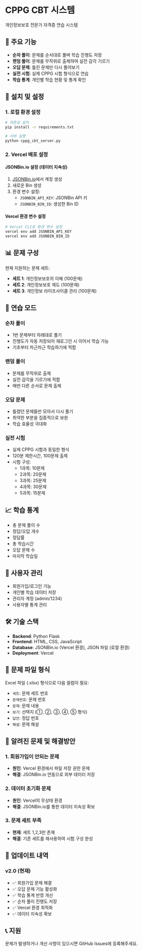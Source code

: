 # CPPG CBT 시스템

개인정보보호 전문가 자격증 연습 시스템

## 🚀 주요 기능

- **순차 풀이**: 문제를 순서대로 풀며 학습 진행도 저장
- **랜덤 풀이**: 문제를 무작위로 출제하여 실전 감각 기르기
- **오답 문제**: 틀린 문제만 다시 풀어보기
- **실전 시험**: 실제 CPPG 시험 형식으로 연습
- **학습 통계**: 개인별 학습 현황 및 통계 확인

## 🔧 설치 및 설정

### 1. 로컬 환경 설정

```bash
# 의존성 설치
pip install -r requirements.txt

# 서버 실행
python cppg_cbt_server.py
```

### 2. Vercel 배포 설정

#### JSONBin.io 설정 (데이터 지속성)
1. [JSONBin.io](https://jsonbin.io/)에서 계정 생성
2. 새로운 Bin 생성
3. 환경 변수 설정:
   - `JSONBIN_API_KEY`: JSONBin API 키
   - `JSONBIN_BIN_ID`: 생성한 Bin ID

#### Vercel 환경 변수 설정
```bash
# Vercel CLI로 환경 변수 설정
vercel env add JSONBIN_API_KEY
vercel env add JSONBIN_BIN_ID
```

## 📊 문제 구성

현재 지원하는 문제 세트:
- **세트 1**: 개인정보보호의 이해 (100문제)
- **세트 2**: 개인정보보호 제도 (100문제)  
- **세트 3**: 개인정보 라이프사이클 관리 (100문제)

## 🎯 연습 모드

### 순차 풀이
- 1번 문제부터 차례대로 풀기
- 진행도가 자동 저장되어 재로그인 시 이어서 학습 가능
- 기초부터 차근차근 학습하기에 적합

### 랜덤 풀이
- 문제를 무작위로 출제
- 실전 감각을 기르기에 적합
- 매번 다른 순서로 문제 출제

### 오답 문제
- 틀렸던 문제들만 모아서 다시 풀기
- 취약한 부분을 집중적으로 보완
- 학습 효율성 극대화

### 실전 시험
- 실제 CPPG 시험과 동일한 형식
- 120분 제한시간, 100문제 출제
- 시험 구성:
  - 1과목: 10문제
  - 2과목: 20문제
  - 3과목: 25문제
  - 4과목: 30문제
  - 5과목: 15문제

## 📈 학습 통계

- 총 문제 풀이 수
- 정답/오답 개수
- 정답률
- 총 학습시간
- 오답 문제 수
- 마지막 학습일

## 🔐 사용자 관리

- 회원가입/로그인 기능
- 개인별 학습 데이터 저장
- 관리자 계정 (admin/1234)
- 사용자별 통계 관리

## 🛠️ 기술 스택

- **Backend**: Python Flask
- **Frontend**: HTML, CSS, JavaScript
- **Database**: JSONBin.io (Vercel 환경), JSON 파일 (로컬 환경)
- **Deployment**: Vercel

## 📝 문제 파일 형식

Excel 파일 (.xlsx) 형식으로 다음 컬럼이 필요:
- `세트`: 문제 세트 번호
- `문제번호`: 문제 번호
- `문제`: 문제 내용
- `보기`: 선택지 (①, ②, ③, ④, ⑤ 형식)
- `답안`: 정답 번호
- `해설`: 문제 해설

## 🚨 알려진 문제 및 해결방안

### 1. 회원가입이 안되는 문제
- **원인**: Vercel 환경에서 파일 저장 권한 문제
- **해결**: JSONBin.io 연동으로 외부 데이터 저장

### 2. 데이터 초기화 문제
- **원인**: Vercel의 무상태 환경
- **해결**: JSONBin.io를 통한 데이터 지속성 확보

### 3. 문제 세트 부족
- **현재**: 세트 1,2,3만 존재
- **해결**: 기존 세트를 재사용하여 시험 구성 완성

## 🔄 업데이트 내역

### v2.0 (현재)
- ✅ 회원가입 문제 해결
- ✅ 오답 문제 기능 활성화
- ✅ 학습 통계 반영 개선
- ✅ 순차 풀이 진행도 저장
- ✅ Vercel 환경 최적화
- ✅ 데이터 지속성 확보

## 📞 지원

문제가 발생하거나 개선 사항이 있으시면 GitHub Issues에 등록해주세요. 